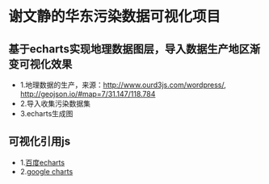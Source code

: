 # 谢文静的华东污染数据可视化项目
## 基于echarts实现地理数据图层，导入数据生产地区渐变可视化效果
* 1.地理数据的生产，来源：http://www.ourd3js.com/wordpress/, http://geojson.io/#map=7/31.147/118.784
* 2.导入收集污染数据集
* 3.echarts生成图


## 可视化引用js
* 1.[百度echarts](http://echarts.baidu.com/)
* 2.[google charts](https://developers.google.cn/chart/)
